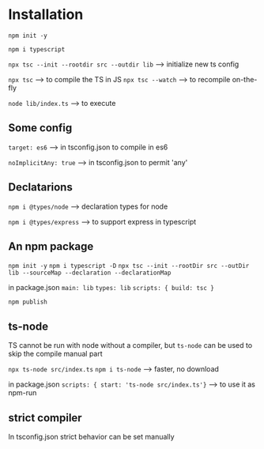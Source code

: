 # Installation

`npm init -y`

`npm i typescript`

`npx tsc --init --rootdir src --outdir lib` --> initialize new ts config

`npx tsc` --> to compile the TS in JS
`npx tsc --watch` --> to recompile on-the-fly

`node lib/index.ts` --> to execute

## Some config

`target: es6` --> in tsconfig.json to compile in es6

`noImplicitAny: true` --> in tsconfig.json to permit 'any'

## Declatarions

`npm i @types/node` --> declaration types for node

`npm i @types/express` --> to support express in typescript

## An npm package

`npm init -y`
`npm i typescript -D`
`npx tsc --init --rootDir src --outDir lib --sourceMap --declaration --declarationMap`

in package.json
`main: lib`
`types: lib`
`scripts: { build: tsc }`

`npm publish`

## ts-node

TS cannot be run with node without a compiler, but `ts-node` can be used to skip the compile manual part

`npx ts-node src/index.ts`
`npm i ts-node` --> faster, no download

in package.json
`scripts: { start: 'ts-node src/index.ts'}` --> to use it as npm-run

## strict compiler

In tsconfig.json strict behavior can be set manually